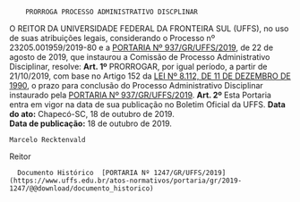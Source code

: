         PRORROGA PROCESSO ADMINISTRATIVO DISCPLINAR  

 O REITOR DA UNIVERSIDADE FEDERAL DA FRONTEIRA SUL (UFFS), no uso de suas atribuições legais, considerando o Processo nº 23205.001959/2019-80 e a [PORTARIA Nº 937/GR/UFFS/2019](https://www.uffs.edu.br/atos-normativos/portaria/gr/2019-0937), de 22 de agosto de 2019, que instaurou a Comissão de Processo Administrativo Disciplinar, resolve:    **Art. 1º**  PRORROGAR, por igual período, a partir de 21/10/2019, com base no Artigo 152 da [LEI Nº 8.112, DE 11 DE DEZEMBRO DE 1990](http://www.planalto.gov.br/ccivil_03/leis/l8112cons.htm), o prazo para conclusão do Processo Administrativo Disciplinar instaurado pela [PORTARIA Nº 937/GR/UFFS/2019](https://www.uffs.edu.br/atos-normativos/portaria/gr/2019-0937).    **Art. 2º**  Esta Portaria entra em vigor na data de sua publicação no Boletim Oficial da UFFS.        **Data do ato:** Chapecó-SC, 18 de outubro de 2019.   
 **Data de publicação:**  18 de outubro de 2019. 

    Marcelo Recktenvald   
 Reitor 

      Documento Histórico  [PORTARIA Nº 1247/GR/UFFS/2019](https://www.uffs.edu.br/atos-normativos/portaria/gr/2019-1247/@@download/documento_historico)     
      